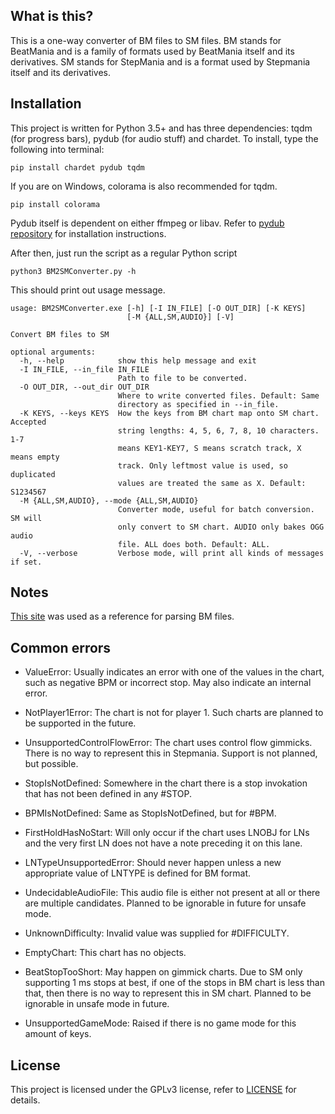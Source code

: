 ## What is this?

This is a one-way converter of BM files to SM files.
BM stands for BeatMania and is a family of formats used by BeatMania itself and its derivatives.
SM stands for StepMania and is a format used by Stepmania itself and its derivatives.

## Installation

This project is written for Python 3.5+ and has three dependencies: tqdm (for progress bars), pydub (for audio stuff) and chardet.
To install, type the following into terminal:

`pip install chardet pydub tqdm`

If you are on Windows, colorama is also recommended for tqdm.

`pip install colorama`

Pydub itself is dependent on either ffmpeg or libav. Refer to [pydub repository](https://github.com/jiaaro/pydub) for installation instructions.

After then, just run the script as a regular Python script

`python3 BM2SMConverter.py -h`

This should print out usage message.

```
usage: BM2SMConverter.exe [-h] [-I IN_FILE] [-O OUT_DIR] [-K KEYS]
                          [-M {ALL,SM,AUDIO}] [-V]

Convert BM files to SM

optional arguments:
  -h, --help            show this help message and exit
  -I IN_FILE, --in_file IN_FILE
                        Path to file to be converted.
  -O OUT_DIR, --out_dir OUT_DIR
                        Where to write converted files. Default: Same
                        directory as specified in --in_file.
  -K KEYS, --keys KEYS  How the keys from BM chart map onto SM chart. Accepted
                        string lengths: 4, 5, 6, 7, 8, 10 characters. 1-7
                        means KEY1-KEY7, S means scratch track, X means empty
                        track. Only leftmost value is used, so duplicated
                        values are treated the same as X. Default: S1234567
  -M {ALL,SM,AUDIO}, --mode {ALL,SM,AUDIO}
                        Converter mode, useful for batch conversion. SM will
                        only convert to SM chart. AUDIO only bakes OGG audio
                        file. ALL does both. Default: ALL.
  -V, --verbose         Verbose mode, will print all kinds of messages if set.
```

## Notes

[This site](https://hitkey.nekokan.dyndns.info/cmds.htm) was used as a reference for parsing BM files.

## Common errors

* ValueError: Usually indicates an error with one of the values in the chart, such as negative BPM or incorrect stop. May also indicate an internal error.

* NotPlayer1Error: The chart is not for player 1. Such charts are planned to be supported in the future.

* UnsupportedControlFlowError: The chart uses control flow gimmicks. There is no way to represent this in Stepmania. Support is not planned, but possible.

* StopIsNotDefined: Somewhere in the chart there is a stop invokation that has not been defined in any #STOP.

* BPMIsNotDefined: Same as StopIsNotDefined, but for #BPM.

* FirstHoldHasNoStart: Will only occur if the chart uses LNOBJ for LNs and the very first LN does not have a note preceding it on this lane.

* LNTypeUnsupportedError: Should never happen unless a new appropriate value of LNTYPE is defined for BM format.

* UndecidableAudioFile: This audio file is either not present at all or there are multiple candidates. Planned to be ignorable in future for unsafe mode.

* UnknownDifficulty: Invalid value was supplied for #DIFFICULTY.

* EmptyChart: This chart has no objects.

* BeatStopTooShort: May happen on gimmick charts. Due to SM only supporting 1 ms stops at best, if one of the stops in BM chart is less than that, then there is no way to represent this in SM chart. Planned to be ignorable in unsafe mode in future.

* UnsupportedGameMode: Raised if there is no game mode for this amount of keys.

## License

This project is licensed under the GPLv3 license, refer to [LICENSE](https://github.com/DeltaEpsilon7787/BM2SMConverter/blob/master/LICENSE) for details.
